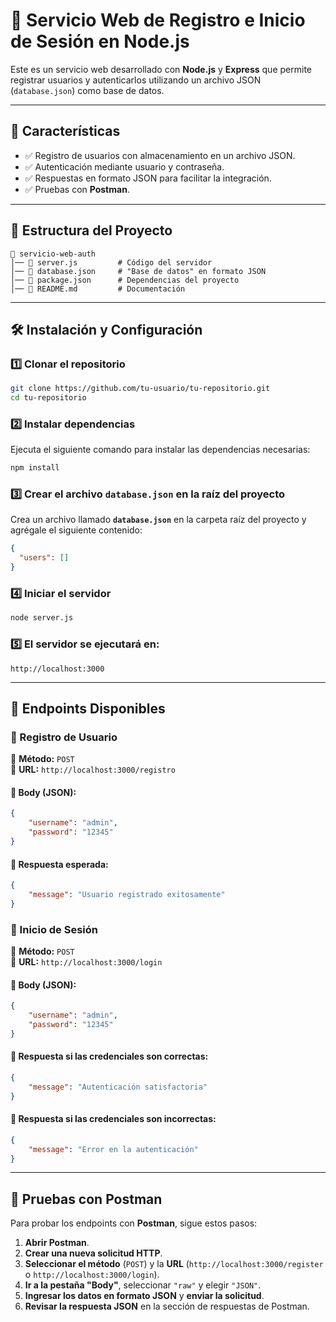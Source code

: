 # 🚀 Servicio Web de Registro e Inicio de Sesión en Node.js  

Este es un servicio web desarrollado con **Node.js** y **Express** que permite registrar usuarios y autenticarlos utilizando un archivo JSON (`database.json`) como base de datos.  

---

## 📌 Características  

- ✅ Registro de usuarios con almacenamiento en un archivo JSON.  
- ✅ Autenticación mediante usuario y contraseña.  
- ✅ Respuestas en formato JSON para facilitar la integración.  
- ✅ Pruebas con **Postman**.  

---

## 📂 Estructura del Proyecto  

```plaintext
📁 servicio-web-auth  
│── 📄 server.js         # Código del servidor  
│── 📄 database.json     # "Base de datos" en formato JSON  
│── 📄 package.json      # Dependencias del proyecto  
│── 📄 README.md         # Documentación  
```

---

## 🛠️ Instalación y Configuración  

### 1️⃣ Clonar el repositorio  
```sh
git clone https://github.com/tu-usuario/tu-repositorio.git
cd tu-repositorio
```

### 2️⃣ Instalar dependencias  
Ejecuta el siguiente comando para instalar las dependencias necesarias:  
```sh
npm install
```

### 3️⃣ Crear el archivo `database.json` en la raíz del proyecto  

Crea un archivo llamado **`database.json`** en la carpeta raíz del proyecto y agrégale el siguiente contenido:  

```json
{
  "users": []
}
```

### 4️⃣ Iniciar el servidor
```sh
node server.js
```

### 5️⃣ El servidor se ejecutará en:
```arduino
http://localhost:3000
```

---

## 📌 Endpoints Disponibles  

### 🔹 Registro de Usuario  
📍 **Método:** `POST`  
📍 **URL:** `http://localhost:3000/registro`  

#### 📍 Body (JSON):  
```json
{
    "username": "admin",
    "password": "12345"
}
```
#### 📍 Respuesta esperada:
```json
{
    "message": "Usuario registrado exitosamente"
}
```

### 🔹 Inicio de Sesión
📍 **Método:** `POST`  
📍 **URL:** `http://localhost:3000/login`  

#### 📍 Body (JSON):  
```json
{
    "username": "admin",
    "password": "12345"
}
```

#### 📍 Respuesta si las credenciales son correctas:
```json
{
    "message": "Autenticación satisfactoria"
}
```

#### 📍 Respuesta si las credenciales son incorrectas:
```json
{
    "message": "Error en la autenticación"
}
```

---

## 🚀 Pruebas con Postman  

Para probar los endpoints con **Postman**, sigue estos pasos:  

1. **Abrir Postman**.  
2. **Crear una nueva solicitud HTTP**.  
3. **Seleccionar el método** (`POST`) y la **URL** (`http://localhost:3000/register` o `http://localhost:3000/login`).  
4. **Ir a la pestaña "Body"**, seleccionar `"raw"` y elegir `"JSON"`.  
5. **Ingresar los datos en formato JSON** y **enviar la solicitud**.  
6. **Revisar la respuesta JSON** en la sección de respuestas de Postman. 
